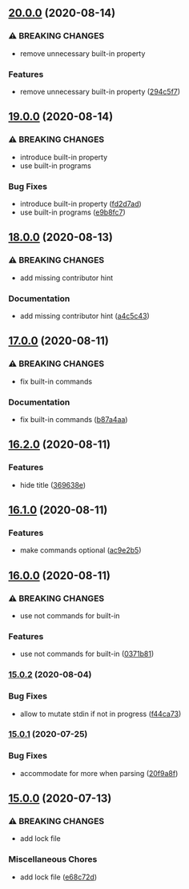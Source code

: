 ## [20.0.0](https://github.com/ndabAP/vue-command/compare/v19.0.0...v20.0.0) (2020-08-14)


### ⚠ BREAKING CHANGES

* remove unnecessary built-in property

### Features

* remove unnecessary built-in property ([294c5f7](https://github.com/ndabAP/vue-command/commit/294c5f757930876f1e6bb9a0f4b318302ea8fa46))

## [19.0.0](https://github.com/ndabAP/vue-command/compare/v18.0.0...v19.0.0) (2020-08-14)


### ⚠ BREAKING CHANGES

* introduce built-in property
* use built-in programs

### Bug Fixes

* introduce built-in property ([fd2d7ad](https://github.com/ndabAP/vue-command/commit/fd2d7ad9b08b6ead41c7542cd68ea4cdea07a9cf))
* use built-in programs ([e9b8fc7](https://github.com/ndabAP/vue-command/commit/e9b8fc78e372ea2549bdd29e4512096e1f1f57d5))

## [18.0.0](https://github.com/ndabAP/vue-command/compare/v17.0.0...v18.0.0) (2020-08-13)


### ⚠ BREAKING CHANGES

* add missing contributor hint

### Documentation

* add missing contributor hint ([a4c5c43](https://github.com/ndabAP/vue-command/commit/a4c5c43ee25245a64fcd2c4ba0c226613492b32a))

## [17.0.0](https://github.com/ndabAP/vue-command/compare/v16.2.0...v17.0.0) (2020-08-11)


### ⚠ BREAKING CHANGES

* fix built-in commands

### Documentation

* fix built-in commands ([b87a4aa](https://github.com/ndabAP/vue-command/commit/b87a4aa88a8ad85cf6b8e71f2575ff3f7a2e5c74))

## [16.2.0](https://github.com/ndabAP/vue-command/compare/v16.1.0...v16.2.0) (2020-08-11)


### Features

* hide title ([369638e](https://github.com/ndabAP/vue-command/commit/369638e24ae74d5da2823f861ccfee4cb336bdf6))

## [16.1.0](https://github.com/ndabAP/vue-command/compare/v16.0.0...v16.1.0) (2020-08-11)


### Features

* make commands optional ([ac9e2b5](https://github.com/ndabAP/vue-command/commit/ac9e2b54b9a540b1919520461c3bdec7bd2171d2))

## [16.0.0](https://github.com/ndabAP/vue-command/compare/v15.0.2...v16.0.0) (2020-08-11)


### ⚠ BREAKING CHANGES

* use not commands for built-in

### Features

* use not commands for built-in ([0371b81](https://github.com/ndabAP/vue-command/commit/0371b81a36d8c8beddceffdd55226372dc4b81ab))

### [15.0.2](https://github.com/ndabAP/vue-command/compare/v15.0.1...v15.0.2) (2020-08-04)


### Bug Fixes

* allow to mutate stdin if not in progress ([f44ca73](https://github.com/ndabAP/vue-command/commit/f44ca73fe7d9c53eef173d66361a0bb519ff72bb))

### [15.0.1](https://github.com/ndabAP/vue-command/compare/v15.0.0...v15.0.1) (2020-07-25)


### Bug Fixes

* accommodate for more when parsing ([20f9a8f](https://github.com/ndabAP/vue-command/commit/20f9a8fe7a36f8037edaf3a388354594c2d64e3a))

## [15.0.0](https://github.com/ndabAP/vue-command/compare/v14.0.0...v15.0.0) (2020-07-13)


### ⚠ BREAKING CHANGES

* add lock file

### Miscellaneous Chores

* add lock file ([e68c72d](https://github.com/ndabAP/vue-command/commit/e68c72d63a31c8127461d6403a17a2b0520e3422))
